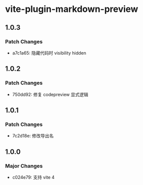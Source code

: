 # vite-plugin-markdown-preview

## 1.0.3

### Patch Changes

- a7c1a65: 隐藏代码时 visibility hidden

## 1.0.2

### Patch Changes

- 750dd92: 修复 codepreview 显式逻辑

## 1.0.1

### Patch Changes

- 7c2d18e: 修改导出名

## 1.0.0

### Major Changes

- c024e79: 支持 vite 4
